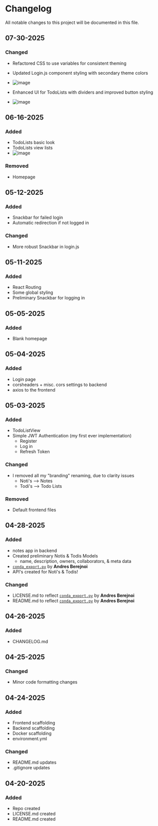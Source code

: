 # Changelog
All notable changes to this project will be documented in this file.


## 07-30-2025
### Changed
- Refactored CSS to use variables for consistent theming
- Updated Login.js component styling with secondary theme colors
- ![image](https://github.com/user-attachments/assets/539fea36-6cee-4bbd-9eb6-d88f92581fba)

- Enhanced UI for TodoLists with dividers and improved button styling
- ![image](https://github.com/user-attachments/assets/5c51836d-4297-4686-958a-684312f98db6)


## 06-16-2025
### Added
- TodoLists basic look
- TodoLists view lists
- ![image](https://github.com/user-attachments/assets/8e749129-03a5-40fe-b632-25106287157d)


### Removed
- Homepage


## 05-12-2025
### Added
- Snackbar for failed login
- Automatic redirection if not logged in

### Changed
- More robust Snackbar in login.js


## 05-11-2025
### Added
- React Routing
- Some global styling
- Preliminary Snackbar for logging in


## 05-05-2025
### Added
- Blank homepage


## 05-04-2025
### Added
- Login page
- corsheaders + misc. cors settings to backend
- axios to the frontend


## 05-03-2025
### Added
- TodoListView
- Simple JWT Authentication (my first ever implementation)
    - Register
    - Log in
    - Refresh Token

### Changed
- I removed all my "branding" renaming, due to clarity issues
    - Noti's --> Notes
    - Todi's --> Todo Lists

### Removed
- Default frontend files


## 04-28-2025
### Added
- notes app in backend
- Created preliminary Notis & Todis Models
    - name, description, owners, collaborators, & meta data
- [`conda_export.py`](https://github.com/andresberejnoi/Conda-Tools) by **Andres Berejnoi**
- API's created for Noti's & Todis!

### Changed
- LICENSE.md to reflect [`conda_export.py`](https://github.com/andresberejnoi/Conda-Tools) by **Andres Berejnoi**
- README.md to reflect [`conda_export.py`](https://github.com/andresberejnoi/Conda-Tools) by **Andres Berejnoi**


## 04-26-2025
### Added
- CHANGELOG.md


## 04-25-2025
### Changed
- Minor code formatting changes


## 04-24-2025
### Added
- Frontend scaffolding
- Backend scaffolding
- Docker scaffolding
- environment.yml 

### Changed
- README.md updates
- .gitignore updates


## 04-20-2025
### Added
- Repo created
- LICENSE.md created
- README.md created
